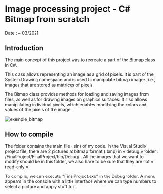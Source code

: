 # Image processing project - C# Bitmap from scratch 

Date : ~ 03/2021

## Introduction 

The main concept of this project was to recreate a part of the Bitmap class in C#. 

This class allows representing an image as a grid of pixels. It is part of the System.Drawing namespace and is used to manipulate bitmap images, i.e., images that are stored as matrices of pixels.

The Bitmap class provides methods for loading and saving images from files, as well as for drawing images on graphics surfaces. It also allows manipulating individual pixels, which enables modifying the colors and values of the pixels of the image.

![exemple_bitmap](https://user-images.githubusercontent.com/115212826/224155919-3931c543-eefb-46e5-8916-fc9045d3996c.png)

## How to compile

The folder contains the main file (.sln) of my code. In the Visual Studio project file, there are 2 pictures at bitmap format (.bmp) in « debug » folder : /FinalProject/FinalProject/bin/Debug/ . All the images that we want to modify should be in this folder, we also have to be sure that they are not « read-only ».

To compile, we can execute "FinalProject.exe" in the Debug folder. A menu appears in the console with a little interface where we can type numbers to select a picture and apply stuff to it. 

